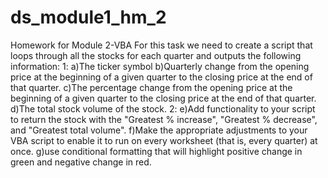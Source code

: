 # ds_module1_hm_2
Homework for Module 2-VBA
For this task we need to create a script that loops through all the stocks for each quarter and outputs the following information:
1:
a)The ticker symbol
b)Quarterly change from the opening price at the beginning of a given quarter to the closing price at the end of that quarter.
c)The percentage change from the opening price at the beginning of a given quarter to the closing price at the end of that quarter.
d)The total stock volume of the stock. 
2:
e)Add functionality to your script to return the stock with the "Greatest % increase", "Greatest % decrease", and "Greatest total volume".
f)Make the appropriate adjustments to your VBA script to enable it to run on every worksheet (that is, every quarter) at once.
g)use conditional formatting that will highlight positive change in green and negative change in red.
